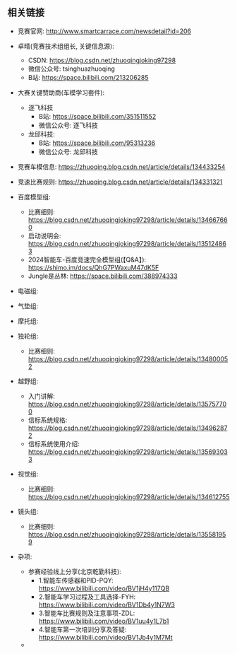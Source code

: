 ## 相关链接

- 竞赛官网: http://www.smartcarrace.com/newsdetail?id=206
- 卓晴(竞赛技术组组长, 关键信息源):
    - CSDN: https://blog.csdn.net/zhuoqingjoking97298
    - 微信公众号: tsinghuazhuoqing
    - B站: https://space.bilibili.com/213206285
- 大赛关键赞助商(车模学习套件):
    - 逐飞科技
        - B站: https://space.bilibili.com/351511552
        - 微信公众号: 逐飞科技
    - 龙邱科技:
        - B站: https://space.bilibili.com/95313236
        - 微信公众号: 龙邱科技
- 竞赛车模信息: https://zhuoqing.blog.csdn.net/article/details/134433254
- 竞速比赛规则: https://zhuoqing.blog.csdn.net/article/details/134331321

- 百度模型组:
    - 比赛细则: https://blog.csdn.net/zhuoqingjoking97298/article/details/134667660
    - 启动说明会: https://blog.csdn.net/zhuoqingjoking97298/article/details/135124863
    - 2024智能车-百度竞速完全模型组(【Q&A】):  https://shimo.im/docs/QhG7PWaxuM47dK5F 
    - Jungle是丛林: https://space.bilibili.com/388974333
- 电磁组:
- 气垫组:
- 摩托组:
- 独轮组:
    - 比赛细则: https://blog.csdn.net/zhuoqingjoking97298/article/details/134800052
- 越野组:
    - 入门讲解: https://blog.csdn.net/zhuoqingjoking97298/article/details/135757700
    - 信标系统规格: https://blog.csdn.net/zhuoqingjoking97298/article/details/134962872
    - 信标系统使用介绍: https://blog.csdn.net/zhuoqingjoking97298/article/details/135693033
- 视觉组:
    - 比赛细则: https://blog.csdn.net/zhuoqingjoking97298/article/details/134612755
- 镜头组: 
    - 比赛细则: https://blog.csdn.net/zhuoqingjoking97298/article/details/135581959

- 杂项:
    - 参赛经验线上分享(北京乾勤科技):
        - 1.智能车传感器和PID-PQY: https://www.bilibili.com/video/BV1jH4y117QB
        - 2.智能车学习过程及工具选择-FYH: https://www.bilibili.com/video/BV1Db4y1N7W3
        - 3.智能车比赛规则及注意事项-ZDL: https://www.bilibili.com/video/BV1uu4y1L7b1
        - 4.智能车第一次培训分享及答疑: https://www.bilibili.com/video/BV1Jb4y1M7Mt
    - 

